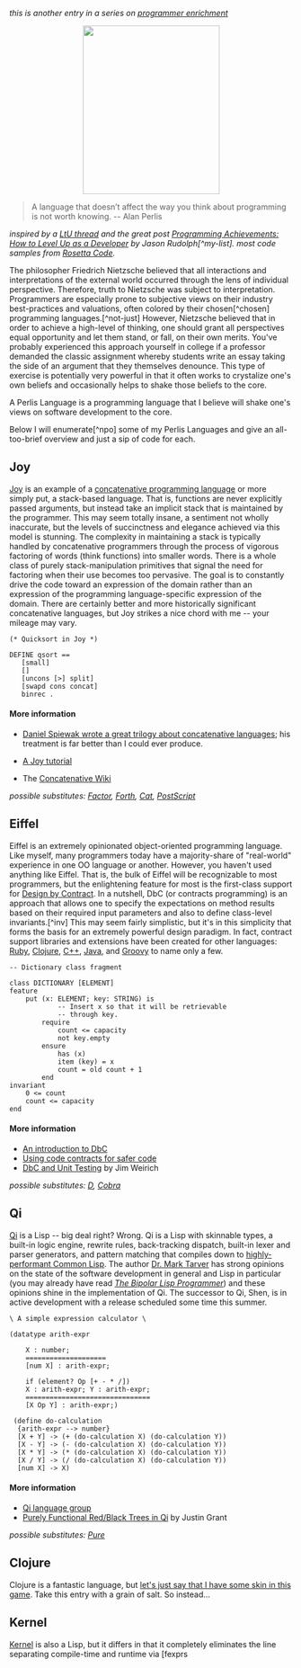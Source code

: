 *this is another entry in a series on [programmer enrichment](http://blog.fogus.me/tag/enrichment)*

<img src="http://blog.fogus.me/wp-content/uploads/2011/08/alan_perlis-243x300.jpg" alt="" title="alan_perlis" width="243" height="300" style="display: block; margin-left: auto; margin-right: auto" />

> A language that doesn’t affect the way you think about programming is not worth knowing.
> -- Alan Perlis

*inspired by a [LtU thread](http://lambda-the-ultimate.org/node/3464) and the great post [Programming Achievements: How to Level Up as a Developer](http://jasonrudolph.com/blog/2011/08/09/programming-achievements-how-to-level-up-as-a-developer/) by Jason Rudolph[^my-list]. most code samples from [Rosetta Code](http://rosettacode.org/wiki/Main_Page).*

The philosopher Friedrich Nietzsche believed that all interactions and interpretations of the external world occurred through the lens of individual perspective.  Therefore, truth to Nietzsche was subject to interpretation.  Programmers are especially prone to subjective views on their industry best-practices and valuations, often colored by their chosen[^chosen] programming languages.[^not-just]  However, Nietzsche believed that in order to achieve a high-level of thinking, one should grant all perspectives equal opportunity and let them stand, or fall, on their own merits.  You've probably experienced this approach yourself in college if a professor demanded the classic assignment whereby students write an essay taking the side of an argument that they themselves denounce.  This type of exercise is potentially very powerful in that it often works to crystalize one's own beliefs and occasionally helps to shake those beliefs to the core.

A Perlis Language is a programming language that I believe will shake one's views on software development to the core.

Below I will enumerate[^npo] some of my Perlis Languages and give an all-too-brief overview and just a sip of code for each.

## Joy

[Joy](http://www.kevinalbrecht.com/code/joy-mirror/joy.html) is an example of a [concatenative programming language](http://c2.com/cgi/wiki?ConcatenativeLanguage) or more simply put, a stack-based language.  That is, functions are never explicitly passed arguments, but instead take an implicit stack that is maintained by the programmer.  This may seem totally insane, a sentiment not wholly inaccurate, but the levels of succinctness and elegance achieved via this model is stunning.  The complexity in maintaining a stack is typically handled by concatenative programmers through the process of vigorous factoring of words (think functions) into smaller words.  There is a whole class of purely stack-manipulation primitives that signal the need for factoring when their use becomes too pervasive.  The goal is to constantly drive the code toward an expression of the domain rather than an expression of the programming language-specific expression of the domain.  There are certainly better and more historically significant concatenative languages, but Joy strikes a nice chord with me -- your mileage may vary.

    (* Quicksort in Joy *)
    
    DEFINE qsort ==
       [small]
       []
       [uncons [>] split]
       [swapd cons concat]
       binrec .

#### More information

* [Daniel Spiewak wrote a great trilogy about concatenative languages](http://www.codecommit.com/blog/category/cat); his treatment is far better than I could ever produce.

* [A Joy tutorial](http://www.kevinalbrecht.com/code/joy-mirror/j01tut.html)

* The [Concatenative Wiki](http://concatenative.org/wiki/view/Front%20Page)

*possible substitutes: [Factor](http://factorcode.org/), [Forth](http://www.ultratechnology.com/4th_1970.html), [Cat](http://www.cat-language.com/), [PostScript](http://www.tailrecursive.org/postscript/postscript.html)*

## Eiffel

Eiffel is an extremely opinionated object-oriented programming language.  Like myself, many programmers today have a majority-share of "real-world" experience in one OO language or another.  However, you haven't used anything like Eiffel.  That is, the bulk of Eiffel will be recognizable to most programmers, but the enlightening feature for most is the first-class support for [Design by Contract](http://en.wikipedia.org/wiki/Design_by_contract).  In a nutshell, DbC (or contracts programming) is an approach that allows one to specify the expectations on method results based on their required input parameters and also to define class-level invariants.[^inv]  This may seem fairly simplistic, but it's in this simplicity that forms the basis for an extremely powerful design paradigm.  In fact, contract support libraries and extensions have been created for other languages: [Ruby](http://blog.brianguthrie.com/2007/03/20/lets-make-a-deal-handshake-a-contract-system-for-ruby/), [Clojure](http://fogus.me/fun/trammel), [C++](http://en.wikipedia.org/wiki/GNU_Nana), [Java](https://code.google.com/p/cofoja/), and [Groovy](http://github.com/andresteingress/gcontracts) to name only a few.

    -- Dictionary class fragment
    
    class DICTIONARY [ELEMENT]
    feature
    	put (x: ELEMENT; key: STRING) is
    			-- Insert x so that it will be retrievable
    			-- through key.
    		require
    			count <= capacity
    			not key.empty 
    		ensure
    			has (x)
    			item (key) = x
    			count = old count + 1
    		end
    invariant
    	0 <= count
    	count <= capacity
    end

#### More information

* [An introduction to DbC](http://www.eiffel.com/developers/design_by_contract.html)
* [Using code contracts for safer code](http://buksbaum.us/2011/04/20/using-code-contracts-for-safer-code/)
* [DbC and Unit Testing](http://onestepback.org/index.cgi/Tech/Programming/DbcAndTesting.html) by Jim Weirich

*possible substitutes: [D](http://www.digitalmars.com/d/2.0/index.html), [Cobra](http://cobra-language.com/)*

## Qi

[Qi](http://www.lambdassociates.org/Book/page000.htm) is a Lisp -- big deal right?  Wrong.  Qi is a Lisp with skinnable types, a built-in logic engine, rewrite rules, back-tracking dispatch, built-in lexer and parser generators, and pattern matching that compiles down to [highly-performant Common Lisp](http://www.lambdassociates.org/studies/study10.htm).  The author [Dr. Mark Tarver](http://www.lambdassociates.org/) has strong opinions on the state of the software development in general and Lisp in particular (you may already have read *[The Bipolar Lisp Programmer](http://www.lambdassociates.org/blog/bipolar.htm)*) and these opinions shine in the implementation of Qi.  The successor to Qi, Shen, is in active development with a release scheduled some time this summer.

    \ A simple expression calculator \
    
    (datatype arith-expr
    
        X : number;
        ====================
        [num X] : arith-expr; 
    
        if (element? Op [+ - * /])
        X : arith-expr; Y : arith-expr;
        ===============================
        [X Op Y] : arith-expr;)
    
     (define do-calculation
      {arith-expr --> number}
      [X + Y] -> (+ (do-calculation X) (do-calculation Y))
      [X - Y] -> (- (do-calculation X) (do-calculation Y))
      [X * Y] -> (* (do-calculation X) (do-calculation Y))
      [X / Y] -> (/ (do-calculation X) (do-calculation Y))
      [num X] -> X)

#### More information

* [Qi language group](http://groups.google.com/group/Qilang)
* [Purely Functional Red/Black Trees in Qi](http://jng.imagine27.com/articles/2011-06-28-141124_purely_functional_types_red_black_trees_in_qi.html) by Justin Grant


*possible substitutes: [Pure](http://code.google.com/p/pure-lang/)*

## Clojure

Clojure is a fantastic language, but [let's just say that I have some skin in this game](http://www.joyofclojure.com).  Take this entry with a grain of salt.  So instead...

## Kernel

[Kernel](http://web.cs.wpi.edu/~jshutt/kernel.html) is also a Lisp, but it differs in that it completely eliminates the line separating compile-time and runtime via [fexprs